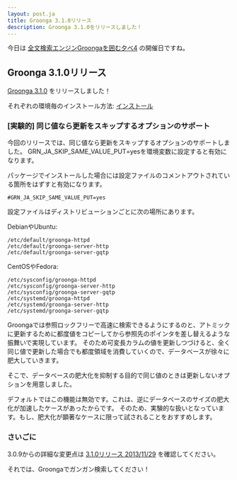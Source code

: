 ```yaml
---
layout: post.ja
title: Groonga 3.1.0リリース
description: Groonga 3.1.0をリリースしました！
---
```


今日は
[全文検索エンジンGroongaを囲む夕べ4](http://atnd.org/events/43461)
の開催日ですね。

Groonga 3.1.0リリース
---------------------

[Groonga 3.1.0](/ja/docs/news.html#release-3-1-0) をリリースしました！

それぞれの環境毎のインストール方法:
[インストール](/ja/docs/install.html)

### [実験的] 同じ値なら更新をスキップするオプションのサポート

今回のリリースでは、同じ値なら更新をスキップするオプションのサポートしました。
GRN_JA_SKIP_SAME_VALUE_PUT=yesを環境変数に設定すると有効になります。

パッケージでインストールした場合には設定ファイルのコメントアウトされている箇所をはずすと有効になります。

    #GRN_JA_SKIP_SAME_VALUE_PUT=yes

設定ファイルはディストリビューションごとに次の場所にあります。

DebianやUbuntu:

    /etc/default/groonga-httpd
    /etc/default/groonga-server-http
    /etc/default/groonga-server-gqtp

CentOSやFedora:

    /etc/sysconfig/groonga-httpd
    /etc/sysconfig/groonga-server-http
    /etc/sysconfig/groonga-server-gqtp
    /etc/systemd/groonga-httpd
    /etc/systemd/groonga-server-http
    /etc/systemd/groonga-server-gqtp

Groongaでは参照ロックフリーで高速に検索できるようにするのと、アトミックに更新するために都度値をコピーしてから参照先のポインタを差し替えるような振舞いで実現しています。
そのため可変長カラムの値を更新しつづけると、全く同じ値で更新した場合でも都度領域を消費していくので、データベースが徐々に肥大していきます。

そこで、データベースの肥大化を抑制する目的で同じ値のときは更新しないオプションを用意しました。

デフォルトではこの機能は無効です。これは、逆にデータベースのサイズの肥大化が加速したケースがあったからです。
そのため、実験的な扱いとなっています。もし、肥大化が顕著なケースに限って試されることをおすすめします。

### さいごに

3.0.9からの詳細な変更点は [3.1.0リリース
2013/11/29](/ja/docs/news.html#release-3-1-0) を確認してください。

それでは、Groongaでガンガン検索してください！
